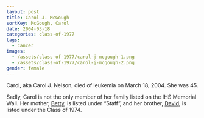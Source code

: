 ```yaml
---
layout: post
title: Carol J. McGough
sortKey: McGough, Carol
date: 2004-03-18
categories: class-of-1977
tags:
  - cancer
images:
  - /assets/class-of-1977/carol-j-mcgough-1.png
  - /assets/class-of-1977/carol-j-mcgough-2.png
gender: female
---
```

Carol, aka Carol J. Nelson, died of leukemia on March 18, 2004. She was 45.

Sadly, Carol is not the only member of her family listed on the IHS Memorial Wall. Her mother, [Betty](https://ihsmemorial.org/staff/betty-mcgough/), is listed under “Staff”, and her brother, [David](https://ihsmemorial.org/class-of-1974/david-raymond-mcgough/)[](https://ihsmemorial.org/class-of-1977/carol-j-mcgough/), is listed under the Class of 1974.